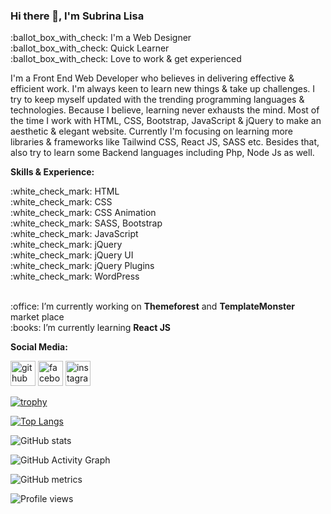 ### Hi there 👋, I'm Subrina Lisa
<p>
  :ballot_box_with_check: I'm a Web Designer <br>
  :ballot_box_with_check: Quick Learner <br>
  :ballot_box_with_check: Love to work & get experienced
 </p>

I'm a Front End Web Developer who believes in delivering effective & efficient work. I'm always keen to learn new things & take up challenges. I try to keep myself updated with the trending programming languages & technologies. Because I believe, learning never exhausts the mind. Most of the time I work with HTML, CSS, Bootstrap, JavaScript & jQuery to make an aesthetic & elegant website. Currently I'm focusing on learning more libraries & frameworks like Tailwind CSS, React JS, SASS etc. Besides that, also try to learn some Backend languages including Php, Node Js as well.

<p><strong>Skills & Experience:</strong></p>
  :white_check_mark: HTML <br>
  :white_check_mark: CSS <br>
  :white_check_mark: CSS Animation <br>
  :white_check_mark: SASS, Bootstrap <br>
  :white_check_mark: JavaScript <br>
  :white_check_mark: jQuery <br>
  :white_check_mark: jQuery UI <br>
  :white_check_mark: jQuery Plugins <br>
  :white_check_mark: WordPress <br>
<br>
<p>:office: I’m currently working on <strong>Themeforest</strong> and <strong>TemplateMonster</strong> market place <br>
:books: I’m currently learning <strong>React JS</strong> <br>
 </p>
 
<p><strong>Social Media:</strong></p>

[<img src='https://cdn.jsdelivr.net/npm/simple-icons@3.0.1/icons/github.svg' alt='github' height='40'>](https://github.com/subrinalisa)  [<img src='https://cdn.jsdelivr.net/npm/simple-icons@3.0.1/icons/facebook.svg' alt='facebook' height='40'>](https://www.facebook.com/subrinalisa14)  [<img src='https://cdn.jsdelivr.net/npm/simple-icons@3.0.1/icons/instagram.svg' alt='instagram' height='40'>](https://www.instagram.com/subrinalisa/)  

[![trophy](https://github-profile-trophy.vercel.app/?username=subrinalisa)](https://github.com/ryo-ma/github-profile-trophy)

[![Top Langs](https://github-readme-stats.vercel.app/api/top-langs/?username=subrinalisa)](https://github.com/anuraghazra/github-readme-stats)

![GitHub stats](https://github-readme-stats.vercel.app/api?username=subrinalisa&show_icons=true&count_private=true)  

![GitHub Activity Graph](https://activity-graph.herokuapp.com/graph?username=subrinalisa)  

![GitHub metrics](https://metrics.lecoq.io/subrinalisa)  

![Profile views](https://gpvc.arturio.dev/subrinalisa)  
